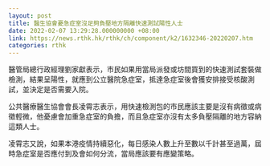 ```yaml
---
layout: post
title: 醫生協會憂急症室沒足夠負壓地方隔離快速測試陽性人士
date: 2022-02-07 13:29:28.000000000 +08:00
link: https://news.rthk.hk/rthk/ch/component/k2/1632346-20220207.htm
categories: rthk
---
```


醫管局總行政經理劉家獻表示，市民如果用當局派發或坊間買到的快速測試套裝做檢測，結果呈陽性，就應到公立醫院急症室，抵達急症室後會獲安排接受核酸測試，並決定是否需要入院。

公共醫療醫生協會會長凌霄志表示，用快速檢測包的市民應該主要是沒有病徵或病徵輕微，他憂慮會加重急症室的負擔，而且急症室亦沒有太多負壓隔離的地方容納這類人士。

凌霄志又說，如果本港疫情持續惡化，每日感染人數上升至數以千計甚至過萬，屆時急症室是否應付到及會如何分流，當局應該要有應變策略。
